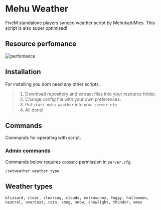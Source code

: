 # Mehu Weather
FiveM standalone players synced weather script by MehukattiMies. This script is also super optimized!

## Resource perfomance
![perfomance](https://i.imgur.com/TfmKPfk.jpeg)

## Installation
For installing you dont need any other scripts.

>1. Download repository and extract files into your resource folder.
>2. Change config file with your own preferences.
>3. Put `start mehu_weather` into your `server.cfg`
>4. All done!

## Commands
Commands for operating with script.

### Admin commands
Commands below requires `command` permission in `server.cfg`.

`/setweather weather_type`

## Weather types
`blizzard, clear, clearing, clouds, extrasunny, foggy, halloween, neutral, overcast, rain, smog, snow, snowlight, thunder, xmas`
